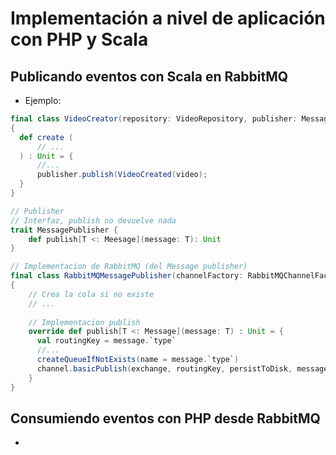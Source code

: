 # Implementación a nivel de aplicación con PHP y Scala

## Publicando eventos con Scala en RabbitMQ

* Ejemplo:

```scala
final class VideoCreator(repository: VideoRepository, publisher: MessagePublisher)
{
  def create (
      // ...
  ) : Unit = {
      //...
      publisher.publish(VideoCreated(video);
  }
}

// Publisher
// Interfaz, publish no devuelve nada
trait MessagePublisher {
    def publish[T <: Meesage](message: T): Unit
}

// Implementacion de RabbitMQ (del Message publisher)
final class RabbitMQMessagePublisher(channelFactory: RabbitMQChannelFactory) extends MessagePublisher
{
    // Crea la cola si no existe
    // ...
    
    // Implementacion publish
    override def publish[T <: Message](message: T) : Unit = {
      val routingKey = message.`type`
      //...
      createQueueIfNotExists(name = message.`type`)
      channel.basicPublish(exchange, routingKey, persistToDisk, messageBytes);
    }
}
```

## Consumiendo eventos con PHP desde RabbitMQ

* 
